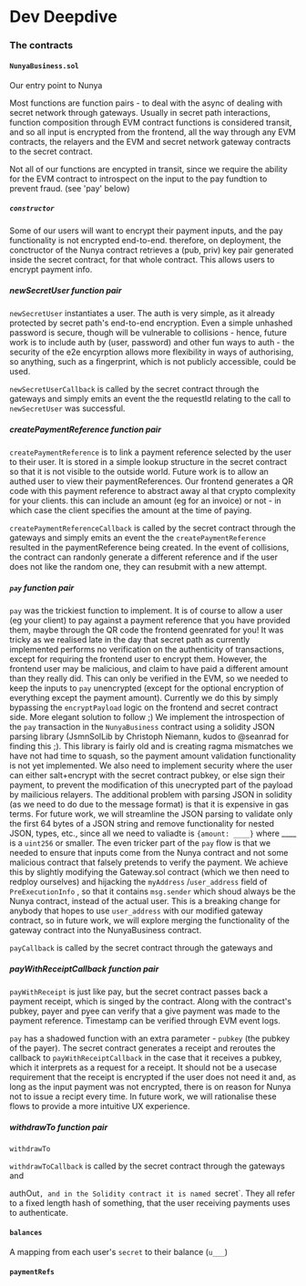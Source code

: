 # Dev Deepdive

### The contracts

#### `NunyaBusiness.sol`
 Our entry point to Nunya

 Most functions are function pairs - to deal with the async of dealing with secret network through gateways.
 Usually in secret path interactions, function composition through EVM contract functions is considered transit, and so all input is encrypted from the frontend,  all the way through any EVM contracts, the relayers and the EVM and secret network gateway contracts to the secret contract.

 Not all of our functions are encypted in transit, since we require the ability for the EVM contract to introspect on the input to the pay fundtion to prevent fraud. (see 'pay' below)
 

 ##### `constructor`
 Some of our users will want to encrypt their payment inputs, and the pay functionality is not encrypted end-to-end. therefore, on deployment,  the conctructor of the Nunya contract retrieves a (pub, priv) key pair generated inside the secret contract, for that whole contract. 
 This allows users to encrypt payment info.


 ##### newSecretUser function pair
  
`newSecretUser` instantiates a user.
The auth is very simple, as it already protected by secret path's end-to-end encryption. Even a simple unhashed password is secure, though will be vulnerable to collisions - hence, future work is to include auth by (user, password) and other fun ways to auth - the security of the e2e encyrption allows more flexibility in ways of authorising, so anything, such as a fingerprint, which is not publicly accessible, could be used.


`newSecretUserCallback` is called by the secret contract through the gateways and simply emits an event the the requestId relating to the call to `newSecretUser` was successful.


 ##### createPaymentReference function pair
  
`createPaymentReference` is to link a payment reference selected by the user to their user. It is stored in a simple lookup structure in the secret contract so that it is not visible to the outside world. Future work is to allow an authed user to view their paymentReferences.
Our frontend generates a QR code with this payment reference to abstract away al that crypto complexity for your clients. this can include an amount (eg for an invoice) or not - in which case the client specifies the amount at the time of paying.

`createPaymentReferenceCallback` is called by the secret contract through the gateways and simply emits an event the the `createPaymentReference` resulted in the 
paymentReference being created. In the event of collisions, the contract can randonly generate a different reference and if the user does not like the random one,
they can resubmit with a new attempt.


 ##### `pay`  function pair
  
`pay` was the trickiest function to implement. It is of course to allow a user (eg your client) to pay against a payment reference that you have provided them,
maybe through the QR code the frontend geenrated for you!
It was tricky as we realised late in the day that secret path as currently implemented performs no verification on the authenticity of transactions, except for
requiring the frontend user to encrypt them. However, the frontend user may be malicious, and claim to have paid a different amount than they really did. This can only be verified in the EVM, so we needed to keep the inputs to `pay` unencrypted (except for the optional encryption of everything except the payment amount). Currently we do this by simply bypassing the `encryptPayload` logic on the frontend and secret contract side. More elegant solution to follow ;)
We implement the introspection of the `pay` transaction in the `NunyaBusiness` contract using a solidity JSON parsing library (JsmnSolLib by Christoph Niemann, kudos to @seanrad for finding this ;).
This library is fairly old and is creating ragma mismatches we have not had time to squash, so the payment amount validation functionality is not yet implemented. We also need to implement security where the user can either salt+encrypt with the secret contract pubkey, or else sign their payment, to prevent the modification of this unecrypted part of the payload by mailicious relayers.
The additional problem with parsing JSON in solidity (as we need to do due to the message format) is that it is expensive in gas terms. For future work, we will streamline the JSON parsing to validate only the first 64 bytes of a JSON string and remove functionality for nested JSON, types, etc., since all we need to valiadte is `{amount: ____}` where ____ is a `uint256` or smaller.
The even tricker part of the `pay` flow is that we needed to ensure that inputs come from the Nunya contract and not some malicious contract that falsely pretends to verify the payment. We achieve this by slightly modifying the Gateway.sol contract (which we then need to redploy ourselves) and hijacking the `myAddress` /`user_address` field of `PreExecutionInfo` , so that it contains `msg.sender` which shoud always be the Nunya contract, instead of the actual user.
This is a breaking change for anybody that hopes to use `user_address` with our modified gateway contract, so in future work, we will explore merging the functionality of the gateway contract into the NunyaBusiness contract.

`payCallback` is called by the secret contract through the gateways and


 ##### payWithReceiptCallback function pair
  
`payWithReceipt` is just like pay, but the secret contract passes back a payment receipt, which is singed by the contract.
Along with the contract's pubkey, payer and pyee can verify that a give payment was made to the payment reference. Timestamp can be verified through EVM event logs. 

`pay` has a shadowed function with an extra parameter - `pubkey` (the pubkey of the payer).
The secret contract generates a receipt and reroutes the callback to `payWithReceiptCallback` in the case that it receives a pubkey, which it interprets as a request for a receipt.
It should not be a usecase requirement that the receipt is encrypted if the user does not need it and, as long as the input payment was not encrypted, there is on reason for Nunya not to issue a recipt every time. In future work, we will rationalise these flows to provide a more intuitive UX experience.

 ##### withdrawTo function pair
  
`withdrawTo`

`withdrawToCallback` is called by the secret contract through the gateways  and



 




authOut`, and in the Solidity contract it is named `secret`. They all refer to a fixed length hash of something, that the user receiving payments uses to authenticate.

#### `balances`
 A mapping from each user's `secret` to their balance (`u___`)

#### `paymentRefs`
